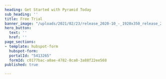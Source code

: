 ```yaml
---
heading: Get Started with Pyramid Today
sub_heading: ''
title: Free Trial
banner_image: "/uploads/2021/02/23/release_2020-10_-_1920x350_release_2020-10.jpg"
hero_button:
  text: ''
  href: ''
page_sections:
- template: hubspot-form
  hubspot-form:
  portalId: "5413265"
  formId: c0177bac-a0ae-4782-8ca8-3a88f22ee568
published: true

---
```

